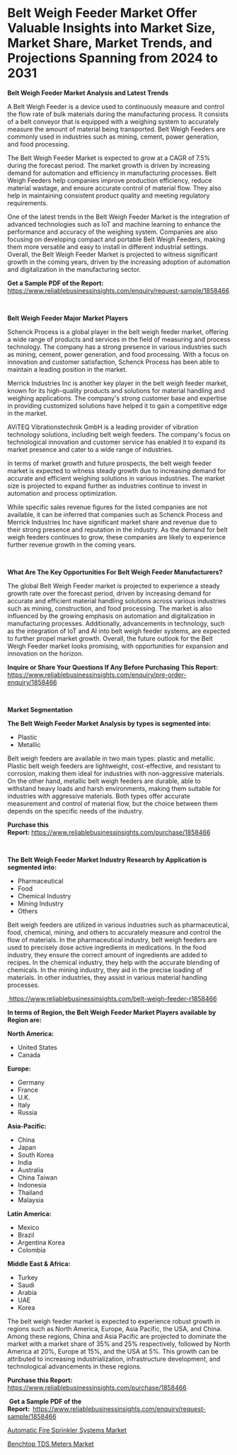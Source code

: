 <p><h1>Belt Weigh Feeder Market Offer Valuable Insights into Market Size, Market Share, Market Trends, and Projections Spanning from 2024 to 2031</h1></p><p><strong>Belt Weigh Feeder Market Analysis and Latest Trends</strong></p>
<p><p>A Belt Weigh Feeder is a device used to continuously measure and control the flow rate of bulk materials during the manufacturing process. It consists of a belt conveyor that is equipped with a weighing system to accurately measure the amount of material being transported. Belt Weigh Feeders are commonly used in industries such as mining, cement, power generation, and food processing.</p><p>The Belt Weigh Feeder Market is expected to grow at a CAGR of 7.5% during the forecast period. The market growth is driven by increasing demand for automation and efficiency in manufacturing processes. Belt Weigh Feeders help companies improve production efficiency, reduce material wastage, and ensure accurate control of material flow. They also help in maintaining consistent product quality and meeting regulatory requirements.</p><p>One of the latest trends in the Belt Weigh Feeder Market is the integration of advanced technologies such as IoT and machine learning to enhance the performance and accuracy of the weighing system. Companies are also focusing on developing compact and portable Belt Weigh Feeders, making them more versatile and easy to install in different industrial settings. Overall, the Belt Weigh Feeder Market is projected to witness significant growth in the coming years, driven by the increasing adoption of automation and digitalization in the manufacturing sector.</p></p>
<p><strong>Get a Sample PDF of the Report:&nbsp;</strong> <a href="https://www.reliablebusinessinsights.com/enquiry/request-sample/1858466">https://www.reliablebusinessinsights.com/enquiry/request-sample/1858466</a></p>
<p>&nbsp;</p>
<p><strong>Belt Weigh Feeder Major Market Players</strong></p>
<p><p>Schenck Process is a global player in the belt weigh feeder market, offering a wide range of products and services in the field of measuring and process technology. The company has a strong presence in various industries such as mining, cement, power generation, and food processing. With a focus on innovation and customer satisfaction, Schenck Process has been able to maintain a leading position in the market.</p><p>Merrick Industries Inc is another key player in the belt weigh feeder market, known for its high-quality products and solutions for material handling and weighing applications. The company's strong customer base and expertise in providing customized solutions have helped it to gain a competitive edge in the market.</p><p>AViTEQ Vibrationstechnik GmbH is a leading provider of vibration technology solutions, including belt weigh feeders. The company's focus on technological innovation and customer service has enabled it to expand its market presence and cater to a wide range of industries.</p><p>In terms of market growth and future prospects, the belt weigh feeder market is expected to witness steady growth due to increasing demand for accurate and efficient weighing solutions in various industries. The market size is projected to expand further as industries continue to invest in automation and process optimization.</p><p>While specific sales revenue figures for the listed companies are not available, it can be inferred that companies such as Schenck Process and Merrick Industries Inc have significant market share and revenue due to their strong presence and reputation in the industry. As the demand for belt weigh feeders continues to grow, these companies are likely to experience further revenue growth in the coming years.</p></p>
<p>&nbsp;</p>
<p><strong>What Are The Key Opportunities For Belt Weigh Feeder Manufacturers?</strong></p>
<p><p>The global Belt Weigh Feeder market is projected to experience a steady growth rate over the forecast period, driven by increasing demand for accurate and efficient material handling solutions across various industries such as mining, construction, and food processing. The market is also influenced by the growing emphasis on automation and digitalization in manufacturing processes. Additionally, advancements in technology, such as the integration of IoT and AI into belt weigh feeder systems, are expected to further propel market growth. Overall, the future outlook for the Belt Weigh Feeder market looks promising, with opportunities for expansion and innovation on the horizon.</p></p>
<p><strong>Inquire or Share Your Questions If Any Before Purchasing This Report:</strong> <a href="https://www.reliablebusinessinsights.com/enquiry/pre-order-enquiry/1858466">https://www.reliablebusinessinsights.com/enquiry/pre-order-enquiry/1858466</a></p>
<p>&nbsp;</p>
<p><strong>Market Segmentation</strong></p>
<p><strong>The Belt Weigh Feeder Market Analysis by types is segmented into:</strong></p>
<p><ul><li>Plastic</li><li>Metallic</li></ul></p>
<p><p>Belt weigh feeders are available in two main types: plastic and metallic. Plastic belt weigh feeders are lightweight, cost-effective, and resistant to corrosion, making them ideal for industries with non-aggressive materials. On the other hand, metallic belt weigh feeders are durable, able to withstand heavy loads and harsh environments, making them suitable for industries with aggressive materials. Both types offer accurate measurement and control of material flow, but the choice between them depends on the specific needs of the industry.</p></p>
<p><strong>Purchase this Report:&nbsp;</strong><a href="https://www.reliablebusinessinsights.com/purchase/1858466">https://www.reliablebusinessinsights.com/purchase/1858466</a></p>
<p>&nbsp;</p>
<p><strong>The Belt Weigh Feeder Market Industry Research by Application is segmented into:</strong></p>
<p><ul><li>Pharmaceutical</li><li>Food</li><li>Chemical Industry</li><li>Mining Industry</li><li>Others</li></ul></p>
<p><p>Belt weigh feeders are utilized in various industries such as pharmaceutical, food, chemical, mining, and others to accurately measure and control the flow of materials. In the pharmaceutical industry, belt weigh feeders are used to precisely dose active ingredients in medications. In the food industry, they ensure the correct amount of ingredients are added to recipes. In the chemical industry, they help with the accurate blending of chemicals. In the mining industry, they aid in the precise loading of materials. In other industries, they assist in various material handling processes.</p></p>
<p><a href="https://www.reliablebusinessinsights.com/belt-weigh-feeder-r1858466">&nbsp;https://www.reliablebusinessinsights.com/belt-weigh-feeder-r1858466</a></p>
<p><strong>In terms of Region, the Belt Weigh Feeder Market Players available by Region are:</strong></p>
<p>
    <p> <strong> North America: </strong>
        <ul>
            <li>United States</li>
            <li>Canada</li>
        </ul>
        </p> 
    <p> <strong> Europe: </strong>
        <ul>
            <li>Germany</li>
            <li>France</li>
            <li>U.K.</li>
            <li>Italy</li>
            <li>Russia</li>
        </ul>
        </p> 
    <p> <strong> Asia-Pacific: </strong>
        <ul>
            <li>China</li>
            <li>Japan</li>
            <li>South Korea</li>
            <li>India</li>
            <li>Australia</li>
            <li>China Taiwan</li>
            <li>Indonesia</li>
            <li>Thailand</li>
            <li>Malaysia</li>
        </ul>
        </p> 
    <p> <strong> Latin America: </strong>
        <ul>
            <li>Mexico</li>
            <li>Brazil</li>
            <li>Argentina Korea</li>
            <li>Colombia</li>
        </ul>
        </p> 
    <p> <strong> Middle East & Africa: </strong>
        <ul>
            <li>Turkey</li>
            <li>Saudi</li>
            <li>Arabia</li>
            <li>UAE</li>
            <li>Korea</li>
        </ul>
    </p>
    </p>
<p><p>The belt weigh feeder market is expected to experience robust growth in regions such as North America, Europe, Asia Pacific, the USA, and China. Among these regions, China and Asia Pacific are projected to dominate the market with a market share of 35% and 25% respectively, followed by North America at 20%, Europe at 15%, and the USA at 5%. This growth can be attributed to increasing industrialization, infrastructure development, and technological advancements in these regions.</p></p>
<p><strong>Purchase this Report: </strong><a href="https://www.reliablebusinessinsights.com/purchase/1858466">https://www.reliablebusinessinsights.com/purchase/1858466</a></p>
<p>&nbsp;<strong>Get a Sample PDF of the Report:&nbsp;&nbsp;</strong><a href="https://www.reliablebusinessinsights.com/enquiry/request-sample/1858466">https://www.reliablebusinessinsights.com/enquiry/request-sample/1858466</a></p>
<p><strong></strong></p>
<p><p><a href="https://github.com/markusgodoy/Market-Research-Report-List-4/blob/main/automatic-fire-sprinkler-systems-market.md">Automatic Fire Sprinkler Systems Market</a></p><p><a href="https://view.publitas.com/reportprime-1/global-benchtop-tds-meters-market-size-is-expected-to-experience-a-cagr-of-12-2-through-2024-2031-according-to-industry-projections/">Benchtop TDS Meters Market</a></p></p>
